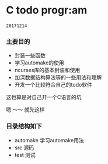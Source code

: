 # C todo progr:am

`20171214`
### 主要目的
- 封装一些函数
- 学习automake的使用
- ncurses库的基本封装和使用
- 加深数据结构算法等的一些用法和理解
- 开发一个比较符合自己的todo软件

这也算是对自己开一个C语言的坑

嗯 ～～  就先这样

### 目录结构如下
- automake  学习automake用法
- src 源码
- test 测试
